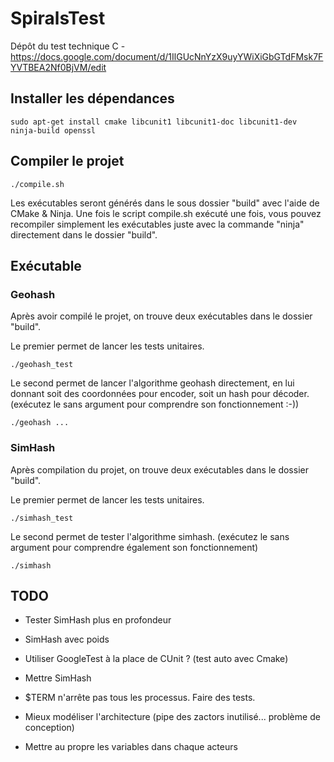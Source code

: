# SpiralsTest
Dépôt du test technique C - https://docs.google.com/document/d/1IlGUcNnYzX9uyYWiXiGbGTdFMsk7FYVTBEA2Nf0BjVM/edit

## Installer les dépendances

	sudo apt-get install cmake libcunit1 libcunit1-doc libcunit1-dev ninja-build openssl

## Compiler le projet

	./compile.sh

Les exécutables seront générés dans le sous dossier "build" avec l'aide de CMake & Ninja. Une fois le script compile.sh exécuté une fois, vous pouvez recompiler simplement les exécutables juste avec la commande "ninja" directement dans le dossier "build".

## Exécutable

### Geohash

Après avoir compilé le projet, on trouve deux exécutables dans le dossier "build".

Le premier permet de lancer les tests unitaires.

	./geohash_test

Le second permet de lancer l'algorithme geohash directement, en lui donnant soit des coordonnées pour encoder, soit un hash pour décoder. (exécutez le sans argument pour comprendre son fonctionnement :-))

	./geohash ...

### SimHash

Après compilation du projet, on trouve deux exécutables dans le dossier "build".

Le premier permet de lancer les tests unitaires.

	./simhash_test

Le second permet de tester l'algorithme simhash. (exécutez le sans argument pour comprendre également son fonctionnement)

	./simhash

## TODO

- Tester SimHash plus en profondeur
- SimHash avec poids
- Utiliser GoogleTest à la place de CUnit ? (test auto avec Cmake)

- Mettre SimHash
- $TERM n'arrête pas tous les processus. Faire des tests.
- Mieux modéliser l'architecture (pipe des zactors inutilisé... problème de conception)
- Mettre au propre les variables dans chaque acteurs
